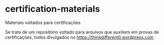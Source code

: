 # certification-materials
Materiais voltados para certificações

Se trata de um repositório voltado para arquivos que auxiliem em provas de certificações, todos divulgados no https://thinkdifferent0.wordpress.com
